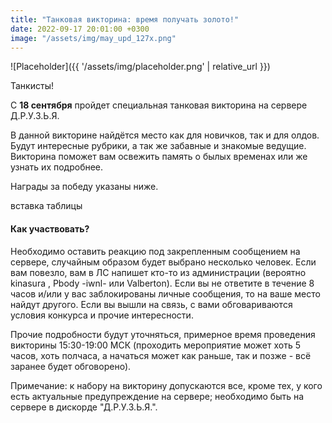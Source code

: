 ```yaml
---
title: "Танковая викторина: время получать золото!"
date: 2022-09-17 20:01:00 +0300
image: "/assets/img/may_upd_127x.png"
---
```

<p style="display: none">Отвечай на вопросы - получай золото!</p>

![Placeholder]({{ '/assets/img/placeholder.png' | relative_url }})

Танкисты!

С **18 сентября** пройдет специальная танковая викторина на сервере Д.Р.У.З.Ь.Я.

В данной викторине найдётся место как для новичков, так и для олдов. Будут интересные рубрики, а так же забавные и знакомые ведущие. Викторина поможет вам освежить память о былых временах или же узнать их подробнее.

Награды за победу указаны ниже.

вставка таблицы

#### Как участвовать?

Необходимо оставить реакцию под закрепленным сообщением на сервере, случайным образом будет выбрано несколько человек. Если вам повезло, вам в ЛС напишет кто-то из администрации (вероятно kinasura , Pbody -iwnl- или Valberton). Если вы не ответите в течение 8 часов и/или у вас заблокированы личные сообщения, то на ваше место найдут другого. Если вы вышли на связь, с вами обговариваются условия конкурса и прочие интересности.

Прочие подробности будут уточняться, примерное время проведения викторины 15:30-19:00 МСК (проходить мероприятие может хоть 5 часов, хоть полчаса, а начаться может как раньше, так и позже - всё заранее будет обговорено).

Примечание: к набору на викторину допускаются все, кроме тех, у кого есть актуальные предупреждение на сервере; необходимо быть на сервере в дискорде "Д.Р.У.З.Ь.Я.".